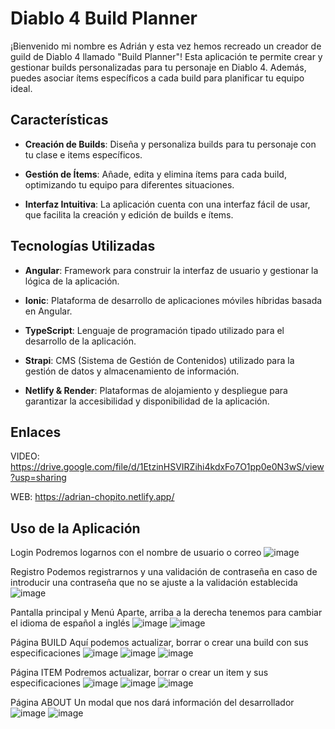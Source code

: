 # Diablo 4 Build Planner

¡Bienvenido mi nombre es Adrián y esta vez hemos recreado un creador de guild de Diablo 4 llamado "Build Planner"! Esta aplicación te permite crear y gestionar builds personalizadas para tu personaje en Diablo 4. Además, puedes asociar ítems específicos a cada build para planificar tu equipo ideal.

## Características

- **Creación de Builds**: Diseña y personaliza builds para tu personaje con tu clase e items específicos.
  
- **Gestión de Ítems**: Añade, edita y elimina ítems para cada build, optimizando tu equipo para diferentes situaciones.

- **Interfaz Intuitiva**: La aplicación cuenta con una interfaz fácil de usar, que facilita la creación y edición de builds e ítems.

## Tecnologías Utilizadas

- **Angular**: Framework para construir la interfaz de usuario y gestionar la lógica de la aplicación.

- **Ionic**: Plataforma de desarrollo de aplicaciones móviles híbridas basada en Angular.

- **TypeScript**: Lenguaje de programación tipado utilizado para el desarrollo de la aplicación.

- **Strapi**: CMS (Sistema de Gestión de Contenidos) utilizado para la gestión de datos y almacenamiento de información.

- **Netlify & Render**: Plataformas de alojamiento y despliegue para garantizar la accesibilidad y disponibilidad de la aplicación.

## Enlaces
VIDEO: https://drive.google.com/file/d/1EtzinHSVIRZihi4kdxFo7O1pp0e0N3wS/view?usp=sharing

WEB: https://adrian-chopito.netlify.app/

## Uso de la Aplicación

Login
Podremos logarnos con el nombre de usuario o correo
![image](https://github.com/imchopi/TheBuilder/assets/92975232/05ce3590-4deb-42c0-9094-58de7b9e3a71)

Registro
Podemos registrarnos y una validación de contraseña en caso de introducir una contraseña que no se ajuste a la validación establecida
![image](https://github.com/imchopi/TheBuilder/assets/92975232/e7f6da75-1619-4c40-b235-7964892e446d)

Pantalla principal y Menú
Aparte, arriba a la derecha tenemos para cambiar el idioma de español a inglés
![image](https://github.com/imchopi/TheBuilder/assets/92975232/2412d198-d00c-4e6a-be36-0298e1b3fa56)
![image](https://github.com/imchopi/TheBuilder/assets/92975232/a4a1aee1-94f3-411f-aba2-69e30d3213c4)

Página BUILD
Aquí podemos actualizar, borrar o crear una build con sus especificaciones
![image](https://github.com/imchopi/TheBuilder/assets/92975232/daa9d8fb-ca69-4cc9-96b4-48a33c216d1a)
![image](https://github.com/imchopi/TheBuilder/assets/92975232/0483ed45-3309-4909-8405-056e339854bc)
![image](https://github.com/imchopi/TheBuilder/assets/92975232/991c86ec-3f03-4532-bb53-7b64d692c719)

Página ITEM
Podremos actualizar, borrar o crear un item y sus especificaciones
![image](https://github.com/imchopi/TheBuilder/assets/92975232/5a04c7e7-3880-45a9-a0b8-dcd29503ee8e)
![image](https://github.com/imchopi/TheBuilder/assets/92975232/228217f2-69b3-4c74-a141-0827a080a1e7)
![image](https://github.com/imchopi/TheBuilder/assets/92975232/7417b058-2302-4b2f-814d-6e0f3d1af35b)


Página ABOUT
Un modal que nos dará información del desarrollador
![image](https://github.com/imchopi/TheBuilder/assets/92975232/440ee1d8-e6cf-4e12-a588-f54edcbd8ea5)
![image](https://github.com/imchopi/TheBuilder/assets/92975232/1e53baa2-6dc9-4897-906b-a3452d067132)
